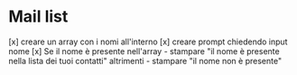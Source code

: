 # Mail list
[x] creare un array con i nomi all'interno
[x] creare prompt chiedendo input nome
[x] Se il nome è presente nell'array 
    - stampare "il nome è presente nella lista dei tuoi contatti"
    altrimenti
    - stampare "il nome non è presente"